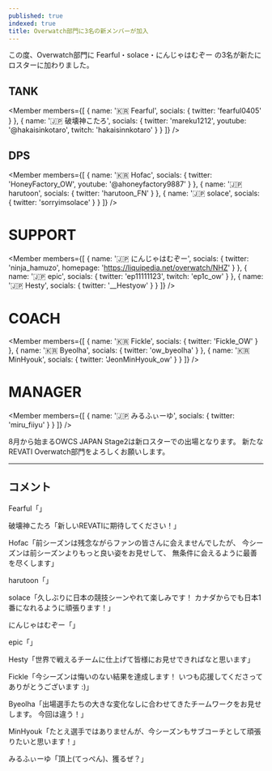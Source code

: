 ```yaml
---
published: true
indexed: true
title: Overwatch部門に3名の新メンバーが加入
---
```


<script>
	import Member from '$lib/components/news/util/Member.svelte';
</script>

この度、Overwatch部門に Fearful・solace・にんじゃはむぞー の3名が新たにロスターに加わりました。

## TANK

<Member members={[
	{
		name: '🇰🇷 Fearful',
		socials: { twitter: 'fearful0405' }
	},
	{
		name: '🇯🇵 破壊神こたろ',
		socials: {
			twitter: 'mareku1212',
			youtube: '@hakaisinkotaro',
			twitch: 'hakaisinnkotaro'
		}
	}
]} />

## DPS

<Member members={[
	{
		name: '🇰🇷 Hofac',
		socials: {
			twitter: 'HoneyFactory_OW',
			youtube: '@ahoneyfactory9887'
		}
	},
	{
		name: '🇯🇵 harutoon',
		socials: { twitter: 'harutoon_FN' }
	},
	{
		name: '🇯🇵 solace',
		socials: { twitter: 'sorryimsolace' }
	}
]} />

# SUPPORT

<Member members={[
	{
		name: '🇯🇵 にんじゃはむぞー',
		socials: {
			twitter: 'ninja_hamuzo',
			homepage: 'https://liquipedia.net/overwatch/NHZ'
		}
	},
	{
		name: '🇯🇵 epic',
		socials: {
			twitter: 'ep11111123',
			twitch: 'ep1c_ow'
		}
	},
	{
		name: '🇯🇵 Hesty',
		socials: { twitter: '__Hestyow' }
	}
]} />

# COACH

<Member members={[
	{
		name: '🇰🇷 Fickle',
		socials: { twitter: 'Fickle_OW' }
	},
	{
		name: '🇰🇷 Byeolha',
		socials: { twitter: 'ow_byeolha' }
	},
	{
		name: '🇰🇷 MinHyouk',
		socials: { twitter: 'JeonMinHyouk_ow' }
	}
]} />

# MANAGER

<Member members={[
	{
		name: '🇯🇵 みるふぃーゆ',
		socials: { twitter: 'miru_fiiyu' }
	}
]} />

8月から始まるOWCS JAPAN Stage2は新ロスターでの出場となります。
新たなREVATI Overwatch部門をよろしくお願いします。

---

## コメント

Fearful「」

破壊神こたろ「新しいREVATIに期待してください！」

Hofac「前シーズンは残念ながらファンの皆さんに会えませんでしたが、
今シーズンは前シーズンよりもっと良い姿をお見せして、
無条件に会えるように最善を尽くします」

harutoon「」

solace「久しぶりに日本の競技シーンやれて楽しみです！
カナダからでも日本1番になれるように頑張ります！」

にんじゃはむぞー「」

epic「」

Hesty「世界で戦えるチームに仕上げて皆様にお見せできればなと思います」

Fickle「今シーズンは悔いのない結果を達成します！
いつも応援してくださってありがとうございます :)」

Byeolha「出場選手たちの大きな変化なしに合わせてきたチームワークをお見せします。
今回は違う！」

MinHyouk「たとえ選手ではありませんが、今シーズンもサブコーチとして頑張りたいと思います！」

みるふぃーゆ「頂上(てっぺん)、獲るぜ？」
